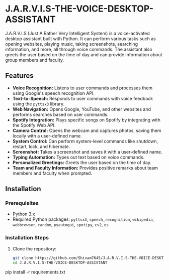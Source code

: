# J.A.R.V.I.S-THE-VOICE-DESKTOP-ASSISTANT
J.A.R.V.I.S (Just A Rather Very Intelligent System) is a voice-activated desktop assistant built with Python. It can perform various tasks such as opening websites, playing music, taking screenshots, searching information, and more, all through voice commands. The assistant also greets the user based on the time of day and can provide information about group members and faculty.

## Features

- **Voice Recognition:** Listens to user commands and processes them using Google's speech recognition API.
- **Text-to-Speech:** Responds to user commands with voice feedback using the `pyttsx3` library.
- **Web Navigation:** Opens Google, YouTube, and other websites and performs searches based on user commands.
- **Spotify Integration:** Plays specific songs on Spotify by integrating with the Spotify Web API.
- **Camera Control:** Opens the webcam and captures photos, saving them locally with a user-defined name.
- **System Control:** Can perform system-level commands like shutdown, restart, lock, and hibernate.
- **Screenshot:** Takes a screenshot and saves it with a user-defined name.
- **Typing Automation:** Types out text based on voice commands.
- **Personalized Greetings:** Greets the user based on the time of day.
- **Team and Faculty Information:** Provides positive remarks about team members and faculty when prompted.

## Installation

### Prerequisites

- Python 3.x
- Required Python packages: `pyttsx3`, `speech_recognition`, `wikipedia`, `webbrowser`, `random`, `pyautogui`, `spotipy`, `cv2`, `os`

### Installation Steps

1. Clone the repository:
   ```bash
   git clone https://github.com/Shivam7645/J.A.R.V.I.S-THE-VOICE-DESKTOP-ASSISTANT.git
   cd J.A.R.V.I.S-THE-VOICE-DESKTOP-ASSISTANT
pip install -r requirements.txt
